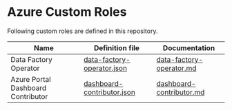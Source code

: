 # Azure Custom Roles

Following custom roles are defined in this repository.

| Name | Definition file | Documentation |
|-|-|-|
| Data Factory Operator | [data-factory-operator.json](./Microsoft.DataFactory/data-factory-operator.json) | [data-factory-operator.md](./Microsoft.DataFactory/data-factory-operator.md) |
| Azure Portal Dashboard Contributor | [dashboard-contributor.json](./Microsoft.Portal/dashboard-contributor.json) | [dashboard-contributor.md](./Microsoft.Portal/dashboard-contributor.md) |
